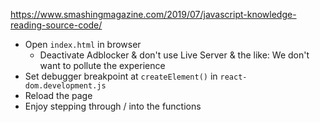 https://www.smashingmagazine.com/2019/07/javascript-knowledge-reading-source-code/

-   Open `index.html` in browser
    -   Deactivate Adblocker & don't use Live Server & the like: We don't want to pollute the experience
-   Set debugger breakpoint at `createElement()` in `react-dom.development.js`
-   Reload the page
-   Enjoy stepping through / into the functions
